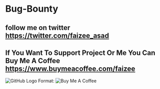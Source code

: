 # Bug-Bounty
 
## follow me on twitter https://twitter.com/faizee_asad

## If You Want To Support Project Or Me You Can Buy Me A Coffee https://www.buymeacoffee.com/faizee

![GitHub Logo](https://www.buymeacoffee.com/assets/img/logo-social.png)
Format: ![Buy Me A Coffee ](https://www.buymeacoffee.com/faizee)

